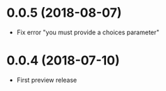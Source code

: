 # 0.0.5 (2018-08-07)
- Fix error "you must provide a choices parameter"

# 0.0.4 (2018-07-10)
- First preview release

